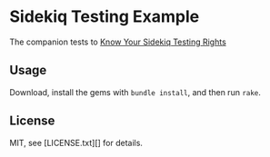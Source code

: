 # Sidekiq Testing Example

The companion tests to [Know Your Sidekiq Testing Rights][sr]

[sr]: http://blog.codeship.com/know-your-sidekiq-testing-rights/

## Usage

Download, install the gems with `bundle install`, and then run `rake`.

## License

MIT, see [LICENSE.txt][] for details.
